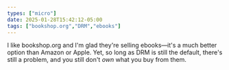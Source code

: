 ```yaml
---
types: ["micro"]
date: 2025-01-28T15:42:12-05:00
tags: ["bookshop.org","DRM","ebooks"]
---
```

I like bookshop.org and I'm glad they're selling ebooks—it's a much better option than Amazon or Apple. Yet, so long as DRM is still the default, there's still a problem, and you still don't *own* what you buy from them.
